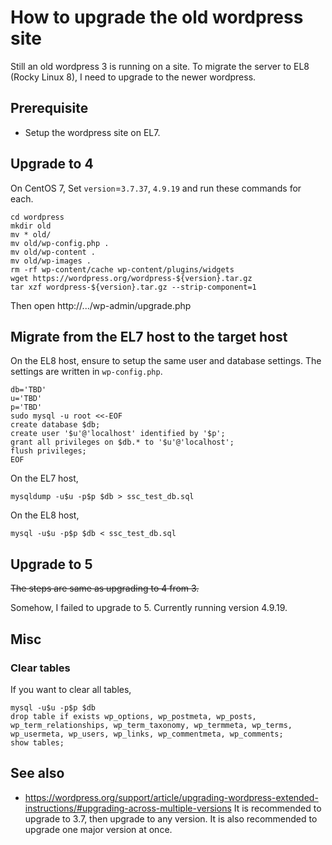 # How to upgrade the old wordpress site

Still an old wordpress 3 is running on a site.
To migrate the server to EL8 (Rocky Linux 8), I need to upgrade to the newer wordpress.

## Prerequisite

- Setup the wordpress site on EL7.

## Upgrade to 4

On CentOS 7,
Set `version`=`3.7.37`, `4.9.19` and run these commands for each.

```
cd wordpress
mkdir old
mv * old/
mv old/wp-config.php .
mv old/wp-content .
mv old/wp-images .
rm -rf wp-content/cache wp-content/plugins/widgets
wget https://wordpress.org/wordpress-${version}.tar.gz
tar xzf wordpress-${version}.tar.gz --strip-component=1
```
Then open http://.../wp-admin/upgrade.php

## Migrate from the EL7 host to the target host

On the EL8 host,
ensure to setup the same user and database settings.
The settings are written in `wp-config.php`.
```
db='TBD'
u='TBD'
p='TBD'
sudo mysql -u root <<-EOF
create database $db;
create user '$u'@'localhost' identified by '$p';
grant all privileges on $db.* to '$u'@'localhost';
flush privileges;
EOF
```

On the EL7 host,
```
mysqldump -u$u -p$p $db > ssc_test_db.sql
```

On the EL8 host,
```
mysql -u$u -p$p $db < ssc_test_db.sql
```

## Upgrade to 5
~~The steps are same as upgrading to 4 from 3.~~

Somehow, I failed to upgrade to 5. Currently running version 4.9.19.

## Misc

### Clear tables
If you want to clear all tables,

```
mysql -u$u -p$p $db
drop table if exists wp_options, wp_postmeta, wp_posts, wp_term_relationships, wp_term_taxonomy, wp_termmeta, wp_terms, wp_usermeta, wp_users, wp_links, wp_commentmeta, wp_comments;
show tables;
```

## See also
- https://wordpress.org/support/article/upgrading-wordpress-extended-instructions/#upgrading-across-multiple-versions
  It is recommended to upgrade to 3.7, then upgrade to any version.
  It is also recommended to upgrade one major version at once.


